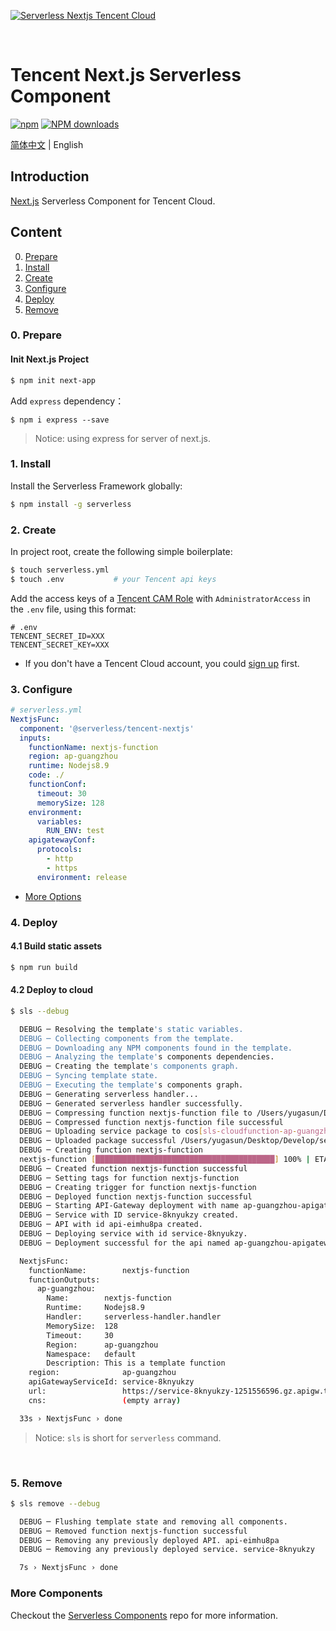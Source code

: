 [![Serverless Nextjs Tencent Cloud](https://img.serverlesscloud.cn/2020224/1582553715762-next.js_%E9%95%BF.png)](http://serverless.com)

&nbsp;

# Tencent Next.js Serverless Component

[![npm](https://img.shields.io/npm/v/%40serverless%2Ftencent-nextjs)](http://www.npmtrends.com/%40serverless%2Ftencent-nextjs)
[![NPM downloads](http://img.shields.io/npm/dm/%40serverless%2Ftencent-nextjs.svg?style=flat-square)](http://www.npmtrends.com/%40serverless%2Ftencent-nextjs)

[简体中文](https://github.com/serverless-components/tencent-nextjs/blob/master/README.md) | English

## Introduction

[Next.js](https://github.com/zeit/next.js) Serverless Component for Tencent Cloud.

## Content

0. [Prepare](#0-prepare)
1. [Install](#1-install)
1. [Create](#2-create)
1. [Configure](#3-configure)
1. [Deploy](#4-deploy)
1. [Remove](#5-Remove)

### 0. Prepare

#### Init Next.js Project

```bash
$ npm init next-app
```

Add `express` dependency：

```
$ npm i express --save
```

> Notice: using express for server of next.js.

### 1. Install

Install the Serverless Framework globally:

```bash
$ npm install -g serverless
```

### 2. Create

In project root, create the following simple boilerplate:

```bash
$ touch serverless.yml
$ touch .env           # your Tencent api keys
```

Add the access keys of a [Tencent CAM Role](https://console.cloud.tencent.com/cam/capi) with `AdministratorAccess` in the `.env` file, using this format:

```
# .env
TENCENT_SECRET_ID=XXX
TENCENT_SECRET_KEY=XXX
```

- If you don't have a Tencent Cloud account, you could [sign up](https://intl.cloud.tencent.com/register) first.

### 3. Configure

```yml
# serverless.yml
NextjsFunc:
  component: '@serverless/tencent-nextjs'
  inputs:
    functionName: nextjs-function
    region: ap-guangzhou
    runtime: Nodejs8.9
    code: ./
    functionConf:
      timeout: 30
      memorySize: 128
    environment:
      variables:
        RUN_ENV: test
    apigatewayConf:
      protocols:
        - http
        - https
      environment: release
```

- [More Options](https://github.com/serverless-components/tencent-nextjs/blob/master/docs/configure.md)

### 4. Deploy

#### 4.1 Build static assets

```bash
$ npm run build
```

#### 4.2 Deploy to cloud

```bash
$ sls --debug

  DEBUG ─ Resolving the template's static variables.
  DEBUG ─ Collecting components from the template.
  DEBUG ─ Downloading any NPM components found in the template.
  DEBUG ─ Analyzing the template's components dependencies.
  DEBUG ─ Creating the template's components graph.
  DEBUG ─ Syncing template state.
  DEBUG ─ Executing the template's components graph.
  DEBUG ─ Generating serverless handler...
  DEBUG ─ Generated serverless handler successfully.
  DEBUG ─ Compressing function nextjs-function file to /Users/yugasun/Desktop/Develop/serverless/tencent-nextjs/example/.serverless/nextjs-function.zip.
  DEBUG ─ Compressed function nextjs-function file successful
  DEBUG ─ Uploading service package to cos[sls-cloudfunction-ap-guangzhou-code]. sls-cloudfunction-default-nextjs-function-1584351212.zip
  DEBUG ─ Uploaded package successful /Users/yugasun/Desktop/Develop/serverless/tencent-nextjs/example/.serverless/nextjs-function.zip
  DEBUG ─ Creating function nextjs-function
  nextjs-function [████████████████████████████████████████] 100% | ETA: 0s | Speed: 1039.75k/s
  DEBUG ─ Created function nextjs-function successful
  DEBUG ─ Setting tags for function nextjs-function
  DEBUG ─ Creating trigger for function nextjs-function
  DEBUG ─ Deployed function nextjs-function successful
  DEBUG ─ Starting API-Gateway deployment with name ap-guangzhou-apigateway in the ap-guangzhou region
  DEBUG ─ Service with ID service-8knyukzy created.
  DEBUG ─ API with id api-eimhu8pa created.
  DEBUG ─ Deploying service with id service-8knyukzy.
  DEBUG ─ Deployment successful for the api named ap-guangzhou-apigateway in the ap-guangzhou region.

  NextjsFunc:
    functionName:        nextjs-function
    functionOutputs:
      ap-guangzhou:
        Name:        nextjs-function
        Runtime:     Nodejs8.9
        Handler:     serverless-handler.handler
        MemorySize:  128
        Timeout:     30
        Region:      ap-guangzhou
        Namespace:   default
        Description: This is a template function
    region:              ap-guangzhou
    apiGatewayServiceId: service-8knyukzy
    url:                 https://service-8knyukzy-1251556596.gz.apigw.tencentcs.com/release/
    cns:                 (empty array)

  33s › NextjsFunc › done
```

> Notice: `sls` is short for `serverless` command.

&nbsp;

### 5. Remove

```bash
$ sls remove --debug

  DEBUG ─ Flushing template state and removing all components.
  DEBUG ─ Removed function nextjs-function successful
  DEBUG ─ Removing any previously deployed API. api-eimhu8pa
  DEBUG ─ Removing any previously deployed service. service-8knyukzy

  7s › NextjsFunc › done
```

### More Components

Checkout the [Serverless Components](https://github.com/serverless/components) repo for more information.
